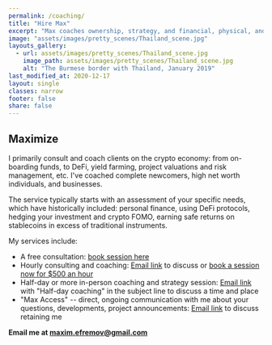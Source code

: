 ```yaml
---
permalink: /coaching/
title: "Hire Max"
excerpt: "Max coaches ownership, strategy, and financial, physical, and emotional wellbeing."
image: "assets/images/pretty_scenes/Thailand_scene.jpg"
layouts_gallery:
  - url: assets/images/pretty_scenes/Thailand_scene.jpg
    image_path: assets/images/pretty_scenes/Thailand_scene.jpg
    alt: "The Burmese border with Thailand, January 2019"
last_modified_at: 2020-12-17
layout: single
classes: narrow
footer: false
share: false
---
```


## Maximize

I primarily consult and coach clients on the crypto economy: from on-boarding funds, to DeFi, yield farming, project valuations and risk management, etc. I've coached complete newcomers, high net worth individuals, and businesses.

The service typically starts with an assessment of your specific needs, which have historically included: personal finance, using DeFi protocols, hedging your investment and crypto FOMO, earning safe returns on stablecoins in excess of traditional instruments.

My services include:

- A free consultation: [book session here](https://calendly.com/maxim-efremov/15min)
- Hourly consulting and coaching: [Email link](mailto:maxim.efremov@gmail.com) to discuss or [book a session now for $500 an hour](https://calendly.com/maxim-efremov/60-minute-coaching?month=2021-05)
- Half-day or more in-person coaching and strategy session: [Email link](mailto:maxim.efremov@gmail.com) with "Half-day coaching" in the subject line to discuss a time and place
- "Max Access" -- direct, ongoing communication with me about your questions, developments, project announcements: [Email link](mailto:maxim.efremov@gmail.com) to discuss retaining me

**Email me at [maxim.efremov@gmail.com](mailto:maxim.efremov@gmail.com)**

<!-- By dint of the non-traditional path I've taken, I've come into a lot of experiences:

- uprooting and moving to the city with the brightest future in America—Austin, Texas—and creating community
- mastering my body, eating habits, and physical training program as an adult gymnast
- changing careers into tech and being accorded a lifechanging income
- quitting my job to pursue a number of business, projects, and ventures
- investing in cryptocurrencies, decentralized finance, and the crypto economy
- owning my sundry emotions, extirpating the shame with which we all leave childhood

I'm coaching, tutoring, and mentoring those seeking and enquiring in these areas. You can [find time on my calendar](https://calendly.com/maxim-efremov/15min) to schedule a free call so we can find out how you could benefit from my service. -->
